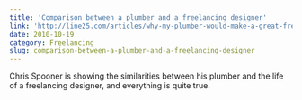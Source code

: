 ```yaml
---
title: 'Comparison between a plumber and a freelancing designer'
link: 'http://line25.com/articles/why-my-plumber-would-make-a-great-freelancer'
date: 2010-10-19
category: Freelancing
slug: comparison-between-a-plumber-and-a-freelancing-designer
---
```


Chris Spooner is showing the similarities between his plumber and the life of a freelancing
designer, and everything is quite true.
